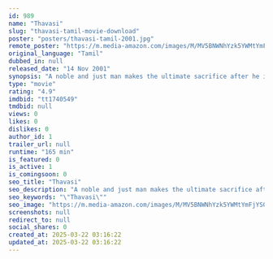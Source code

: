 ```yaml
---
id: 989
name: "Thavasi"
slug: "thavasi-tamil-movie-download"
poster: "posters/thavasi-tamil-2001.jpg"
remote_poster: "https://m.media-amazon.com/images/M/MV5BNWNhYzk5YWMtYmFjYS00NjMwLWJlOTUtNzExMjBlODFhZDQ0XkEyXkFqcGc@._V1_SX300.jpg"
original_language: "Tamil"
dubbed_in: null
released_date: "14 Nov 2001"
synopsis: "A noble and just man makes the ultimate sacrifice after he imposes an unjust sentence on a male from a poor family."
type: "movie"
rating: "4.9"
imdbid: "tt1740549"
tmdbid: null
views: 0
likes: 0
dislikes: 0
author_id: 1
trailer_url: null
runtime: "165 min"
is_featured: 0
is_active: 1
is_comingsoon: 0
seo_title: "Thavasi"
seo_description: "A noble and just man makes the ultimate sacrifice after he imposes an unjust sentence on a male from a poor family."
seo_keywords: "\"Thavasi\""
seo_image: "https://m.media-amazon.com/images/M/MV5BNWNhYzk5YWMtYmFjYS00NjMwLWJlOTUtNzExMjBlODFhZDQ0XkEyXkFqcGc@._V1_SX300.jpg"
screenshots: null
redirect_to: null
social_shares: 0
created_at: 2025-03-22 03:16:22
updated_at: 2025-03-22 03:16:22
---
```


